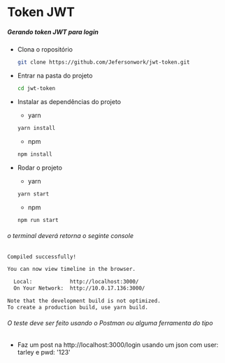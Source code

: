 # Token JWT
##### Gerando token JWT para login

- Clona o ropositório

  ```bash
  git clone https://github.com/Jefersonwork/jwt-token.git
  ```

- Entrar na pasta do projeto

  ```bash
  cd jwt-token
  ```

- Instalar as dependências do projeto
 
   * yarn
  ```bash
  yarn install
  ```

  * npm
  ```bash
  npm install
  ```
- Rodar o projeto
 
   * yarn
  ```bash
  yarn start
  ```

  * npm
  ```bash
  npm run start
  ```
###### o terminal deverá retorna o seginte console
```bash
Compiled successfully!

You can now view timeline in the browser.

  Local:            http://localhost:3000/
  On Your Network:  http://10.0.17.136:3000/

Note that the development build is not optimized.
To create a production build, use yarn build.
```

###### O teste deve ser feito usando o Postman ou alguma ferramenta do tipo

- Faz um post na http://localhost:3000/login usando um json com user: tarley e pwd: '123'